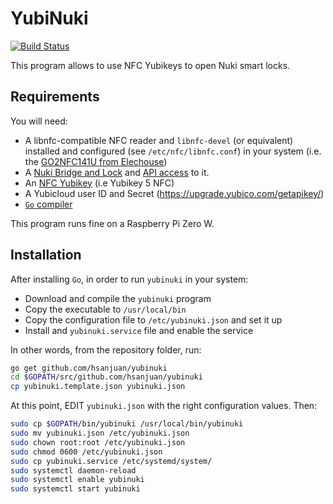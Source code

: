 YubiNuki
========

[![Build Status](https://travis-ci.org/hsanjuan/yubinuki.svg?branch=master)](https://travis-ci.org/hsanjuan/yubinuki)

This program allows to use NFC Yubikeys to open Nuki smart locks.

Requirements
------------

You will need:

* A libnfc-compatible NFC reader and `libnfc-devel` (or equivalent) installed and configured (see `/etc/nfc/libnfc.conf`) in your system (i.e. the [GO2NFC141U from Elechouse](https://www.elechouse.com/elechouse/index.php?main_page=product_info&cPath=90_93&products_id=2253&zenid=ei93tidcjbuo4aj6inm1ahq163))
* A [Nuki Bridge and Lock](https://nuki.io/de/shop/) and  [API access](https://developer.nuki.io/t/bridge-http-api/26) to it.
* An [NFC Yubikey](https://www.yubico.com/store/) (i.e Yubikey 5 NFC)
* A Yubicloud user ID and Secret (https://upgrade.yubico.com/getapikey/)
* [`Go` compiler](https://golang.org/dl/)

This program runs fine on a Raspberry Pi Zero W.

Installation
------------

After installing `Go`, in order to run `yubinuki` in your system:

* Download and compile the `yubinuki` program
* Copy the executable to `/usr/local/bin`
* Copy the configuration file to `/etc/yubinuki.json` and set it up
* Install and `yubinuki.service` file and enable the service

In other words, from the repository folder, run:

```sh
go get github.com/hsanjuan/yubinuki
cd $GOPATH/src/github.com/hsanjuan/yubinuki
cp yubinuki.template.json yubinuki.json
```

At this point, EDIT `yubinuki.json` with the right configuration values. Then:

```sh
sudo cp $GOPATH/bin/yubinuki /usr/local/bin/yubinuki
sudo mv yubinuki.json /etc/yubinuki.json
sudo chown root:root /etc/yubinuki.json
sudo chmod 0600 /etc/yubinuki.json
sudo cp yubinuki.service /etc/systemd/system/
sudo systemctl daemon-reload
sudo systemctl enable yubinuki
sudo systemctl start yubinuki
```
